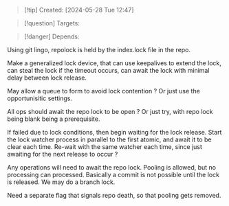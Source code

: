 
>[!tip] Created: [2024-05-28 Tue 12:47]

>[!question] Targets: 

>[!danger] Depends: 

Using git lingo, repolock is held by the index.lock file in the repo.

Make a generalized lock device, that can use keepalives to extend the lock, can steal the lock if the timeout occurs, can await the lock with minimal delay between lock release.

May allow a queue to form to avoid lock contention ?  Or just use the opportunisitic settings.


All ops should await the repo lock to be open ?
Or just try, with repo lock being blank being a prerequisite.

If failed due to lock conditions, then begin waiting for the lock release.
Start the lock watcher process in parallel to the first atomic, and await it to be clear each time.
Re-wait with the same watcher each time, since just awaiting for the next release to occur ?

Any operations will need to await the repo lock.
Pooling is allowed, but no processing can processed.
Basically a commit is not possible until the lock is released.
We may do a branch lock.

Need a separate flag that signals repo death, so that pooling gets removed.